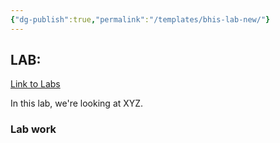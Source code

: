 ```yaml
---
{"dg-publish":true,"permalink":"/templates/bhis-lab-new/"}
---
```


## LAB: 
[Link to Labs](https://github.com/strandjs/IntroLabs/blob/master/IntroClassFiles/navigation.md)

In this lab, we're looking at XYZ.

### Lab work
